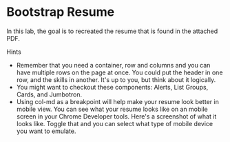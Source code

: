 # Bootstrap Resume

In this lab, the goal is to recreated the resume that is found in the attached PDF.

Hints
* Remember that you need a container, row and columns and you can have multiple rows on the page at once. You could put the header in one row, and the skills in another. It's up to you, but think about it logically.
* You might want to checkout these components: Alerts, List Groups, Cards, and Jumbotron.
* Using col-md as a breakpoint will help make your resume look better in mobile view. You can see what your resume looks like on an mobile screen in your Chrome Developer tools. Here's a screenshot of what it looks like. Toggle that and you can select what type of mobile device you want to emulate.